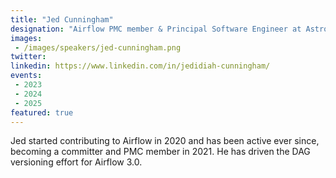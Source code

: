 ```yaml
---
title: "Jed Cunningham"
designation: "Airflow PMC member & Principal Software Engineer at Astronomer.io"
images:
 - /images/speakers/jed-cunningham.png
twitter: 
linkedin: https://www.linkedin.com/in/jedidiah-cunningham/
events:
 - 2023
 - 2024
 - 2025
featured: true
---
```


Jed started contributing to Airflow in 2020 and has been active ever since, becoming a committer and PMC member in 2021. He has driven the DAG versioning effort for Airflow 3.0.